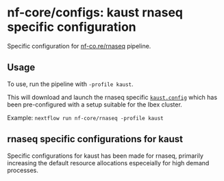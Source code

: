 # nf-core/configs: kaust rnaseq specific configuration

Specific configuration for [nf-co.re/rnaseq](https://nf-co.re/rnaseq) pipeline.

## Usage

To use, run the pipeline with `-profile kaust`.

This will download and launch the rnaseq specific [`kaust.config`](../../../conf/pipeline/rnaseq/kaust.config) which has been pre-configured with a setup suitable for the Ibex cluster.

Example: `nextflow run nf-core/rnaseq -profile kaust`

## rnaseq specific configurations for kaust

Specific configurations for kaust has been made for rnaseq, primarily increasing the default resource allocations especeially for high demand processes.
